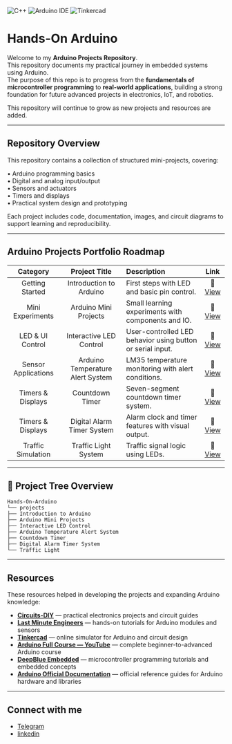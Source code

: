 ![C++](https://img.shields.io/badge/C++-00599C?style=for-the-badge&logo=cplusplus&logoColor=white)
![Arduino IDE](https://img.shields.io/badge/Arduino_IDE-00979D?style=for-the-badge&logo=arduino&logoColor=white)
![Tinkercad](https://img.shields.io/badge/Tinkercad-FF6F00?style=for-the-badge&logo=autodesk&logoColor=white)

# Hands-On Arduino

Welcome to my **Arduino Projects Repository**.  
This repository documents my practical journey in embedded systems using Arduino.  
The purpose of this repo is to progress from the **fundamentals of microcontroller programming** to **real-world applications**, building a strong foundation for future advanced projects in electronics, IoT, and robotics.

This repository will continue to grow as new projects and resources are added.

---

##  Repository Overview

This repository contains a collection of structured mini-projects, covering:

• Arduino programming basics  
• Digital and analog input/output  
• Sensors and actuators  
• Timers and displays  
• Practical system design and prototyping  

Each project includes code, documentation, images, and circuit diagrams to support learning and reproducibility.

---

##  Arduino Projects Portfolio Roadmap

| Category | Project Title | Description | Link |
|:---:|:---:|:---|:---:|
| Getting Started | Introduction to Arduino | First steps with LED and basic pin control. | 🔗 [View](https://github.com/MohsenSafari83/Hands-On-Arduino/tree/main/projects/Introduction%20to%20Arduino) |
| Mini Experiments | Arduino Mini Projects | Small learning experiments with components and IO. | 🔗 [View](https://github.com/MohsenSafari83/Hands-On-Arduino/tree/main/projects/Arduino%20Mini%20Projects) |
| LED & UI Control | Interactive LED Control | User-controlled LED behavior using button or serial input. | 🔗 [View](https://github.com/MohsenSafari83/Hands-On-Arduino/tree/main/projects/Interactive%20LED%20Control) |
| Sensor Applications | Arduino Temperature Alert System | LM35 temperature monitoring with alert conditions. | 🔗 [View](https://github.com/MohsenSafari83/Hands-On-Arduino/tree/main/projects/Arduino%20Temperature%20Alert%20System) |
| Timers & Displays | Countdown Timer | Seven-segment countdown timer system. | 🔗 [View](https://github.com/MohsenSafari83/Hands-On-Arduino/tree/main/projects/Countdown%20timer) |
| Timers & Displays | Digital Alarm Timer System | Alarm clock and timer features with visual output. | 🔗 [View](https://github.com/MohsenSafari83/Hands-On-Arduino/tree/main/projects/Digital%20Alarm%20Timer%20System) |
| Traffic Simulation | Traffic Light System | Traffic signal logic using LEDs. | 🔗 [View](https://github.com/MohsenSafari83/Hands-On-Arduino/tree/main/projects/Traffic%20Light) |

---
## 🌳 Project Tree Overview
```
Hands-On-Arduino
└── projects
├── Introduction to Arduino
├── Arduino Mini Projects
├── Interactive LED Control
├── Arduino Temperature Alert System
├── Countdown Timer
├── Digital Alarm Timer System
└── Traffic Light
```

---

##  Resources

These resources helped in developing the projects and expanding Arduino knowledge:

- **[Circuits-DIY](https://www.circuits-diy.com/)** — practical electronics projects and circuit guides
- **[Last Minute Engineers](https://lastminuteengineers.com/)** — hands-on tutorials for Arduino modules and sensors
- **[Tinkercad](https://www.tinkercad.com/)** — online simulator for Arduino and circuit design
- **[Arduino Full Course — YouTube](https://www.youtube.com/watch?v=DPqiIzK97K0&t=17339s)** — complete beginner-to-advanced Arduino course
- **[DeepBlue Embedded](https://deepbluembedded.com/)** — microcontroller programming tutorials and embedded concepts
- **[Arduino Official Documentation](https://docs.arduino.cc/)** — official reference guides for Arduino hardware and libraries


---
## Connect with me
- [Telegram](https://t.me/Mohsenn_sri)
- [linkedin](https://www.linkedin.com/in/mohsenn-safari)
